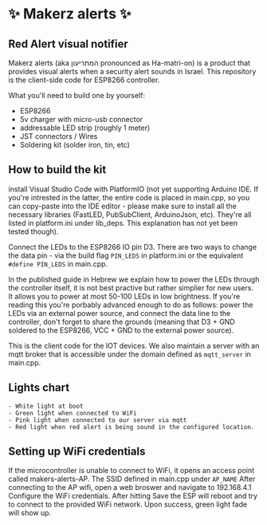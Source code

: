 # ✨ Makerz alerts ✨
## Red Alert visual notifier

Makerz alerts (aka המתריעון pronounced as Ha-matri-on) is a product that provides visual alerts when a security alert sounds in Israel.
This repository is the client-side code for ESP8266 controller.

What you'll need to build one by yourself:
- ESP8266
- 5v charger with micro-usb connector
- addressable LED strip (roughly 1 meter)
- JST connectors / Wires
- Soldering kit (solder iron, tin, etc)

## How to build the kit
install Visual Studio Code with PlatformIO (not yet supporting Arduino IDE. 
If  you're intrested in the latter, the entire code is placed in main.cpp, so you can copy-paste into the IDE editor - please make sure to install all the necessary libraries (FastLED, PubSubClient, ArduinoJson, etc). They're all listed in platform.ini under lib_deps. This explanation has not yet been tested though).
    
Connect the LEDs to the ESP8266 IO pin D3. There are two ways to change the data pin - via the build flag `PIN_LEDS` in platform.ini  or the equivalent `#define PIN_LEDS` in main.cpp.

In the published guide in Hebrew we explain how to power the LEDs through the controller itself, it is not best practive but rather simplier for new users. It allows you to power at most 50-100 LEDs in low brightness. If you're reading this you're porbably advanced enough to do as follows: power the LEDs via an external power source, and connect the data line to the controller, don't forget to share the grounds (meaning that D3 + GND soldered to the ESP8266, VCC + GND to the external power source).
    
This is the client code for the IOT devices. We also maintain a server with an mqtt broker that is accessible under the domain defined as `mqtt_server` in main.cpp.  

## Lights chart
    - White light at boot
    - Green light when connected to WiFi
    - Pink light when connected to our server via mqtt
    - Red light when red alert is being sound in the configured location.
    
## Setting up WiFi credentials
If the microcontroller is unable to connect to WiFi, it opens an access point called makers-alerts-AP. The SSID defined in main.cpp under `AP_NAME`
    After connecting to the AP wifi, open a web broswer and navigate to 192.168.4.1
    Configure the WiFi credentials. After hitting Save the ESP will reboot and try to connect to the provided WiFi network. Upon success, green light fade will show up. 
    

